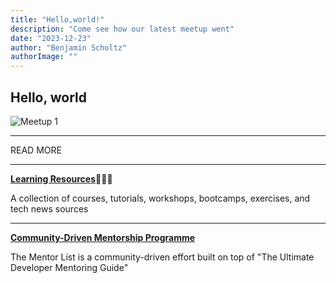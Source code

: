```yaml
---
title: "Hello,world!"
description: "Come see how our latest meetup went"
date: "2023-12-23"
author: "Benjamin Scholtz"
authorImage: ""
---
```


## Hello, world

![Meetup 1](/images/Image1.jpg)

---

READ MORE

---

[**Learning Resources**](/posts/LearningResources)👩🏾‍🎓

A collection of courses, tutorials, workshops, bootcamps, exercises, and tech news sources

---

[**Community-Driven Mentorship Programme**](/posts/MentorshipProgramme)

The Mentor List is a community-driven effort built on top of "The Ultimate Developer Mentoring Guide"

